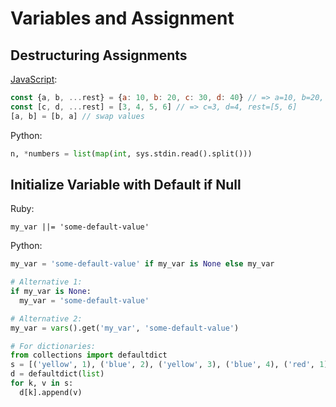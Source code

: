 # Variables and Assignment

## Destructuring Assignments

[JavaScript](https://developer.mozilla.org/en-US/docs/Web/JavaScript/Reference/Operators/Destructuring_assignment):

```javascript
const {a, b, ...rest} = {a: 10, b: 20, c: 30, d: 40} // => a=10, b=20, rest={c: 30, d: 40}
const [c, d, ...rest] = [3, 4, 5, 6] // => c=3, d=4, rest=[5, 6]
[a, b] = [b, a] // swap values
```

Python:

```python
n, *numbers = list(map(int, sys.stdin.read().split()))
```

## Initialize Variable with Default if Null

Ruby:

```
my_var ||= 'some-default-value'
```

Python:

```python
my_var = 'some-default-value' if my_var is None else my_var

# Alternative 1:
if my_var is None:
  my_var = 'some-default-value'

# Alternative 2:
my_var = vars().get('my_var', 'some-default-value')

# For dictionaries:
from collections import defaultdict
s = [('yellow', 1), ('blue', 2), ('yellow', 3), ('blue', 4), ('red', 1)]
d = defaultdict(list)
for k, v in s:
  d[k].append(v)
```
